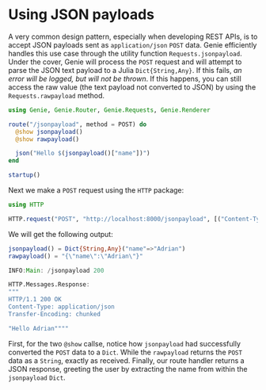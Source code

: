 # Using JSON payloads

A very common design pattern, especially when developing REST APIs, is to accept JSON payloads sent as `application/json` `POST` data. Genie efficiently handles this use case through the utility function `Requests.jsonpayload`. Under the cover, Genie will process the `POST` request and will attempt to parse the JSON text payload to a Julia `Dict{String,Any}`. If this fails, _an error will be logged, but will not be thrown_. If this happens, you can still access the raw value (the text payload not converted to JSON) by using the `Requests.rawpayload` method.

```julia
using Genie, Genie.Router, Genie.Requests, Genie.Renderer

route("/jsonpayload", method = POST) do
  @show jsonpayload()
  @show rawpayload()

  json("Hello $(jsonpayload()["name"])")
end

startup()
```

Next we make a `POST` request using the `HTTP` package:

```julia
using HTTP

HTTP.request("POST", "http://localhost:8000/jsonpayload", [("Content-Type", "application/json")], """{"name":"Adrian"}""")
```

We will get the following output:

```julia
jsonpayload() = Dict{String,Any}("name"=>"Adrian")
rawpayload() = "{\"name\":\"Adrian\"}"

INFO:Main: /jsonpayload 200

HTTP.Messages.Response:
"""
HTTP/1.1 200 OK
Content-Type: application/json
Transfer-Encoding: chunked

"Hello Adrian""""
```

First, for the two `@show` callse, notice how `jsonpayload` had successfully converted the `POST` data to a `Dict`. While the `rawpayload` returns the `POST` data as a `String`, exactly as received. Finally, our route handler returns a JSON response, greeting the user by extracting the name from within the `jsonpayload` `Dict`.
